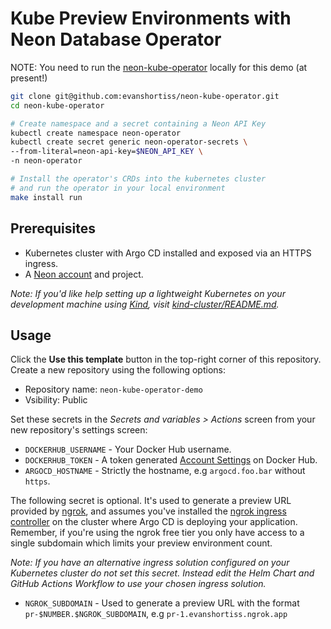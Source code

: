 # Kube Preview Environments with Neon Database Operator

NOTE: You need to run the [neon-kube-operator](https://github.com/evanshortiss/neon-kube-operator) locally for this demo (at present!)

```bash
git clone git@github.com:evanshortiss/neon-kube-operator.git
cd neon-kube-operator

# Create namespace and a secret containing a Neon API Key
kubectl create namespace neon-operator
kubectl create secret generic neon-operator-secrets \
--from-literal=neon-api-key=$NEON_API_KEY \
-n neon-operator

# Install the operator's CRDs into the kubernetes cluster
# and run the operator in your local environment
make install run
```

## Prerequisites

* Kubernetes cluster with Argo CD installed and exposed via an HTTPS ingress.
* A [Neon account](https://console.neon.tech/sign_in) and project.

_Note: If you'd like help setting up a lightweight Kubernetes on your development machine using [Kind](https://kind.sigs.k8s.io/), visit [_kind-cluster/README.md_](/kind-cluster/README.md)._

## Usage

Click the **Use this template** button in the top-right corner of this
repository. Create a new repository using the following options:

* Repository name: `neon-kube-operator-demo`
* Vsibility: Public

Set these secrets in the *Secrets and variables > Actions* screen from
your new repository's settings screen:

* `DOCKERHUB_USERNAME` - Your Docker Hub username.
* `DOCKERHUB_TOKEN` - A token generated [Account Settings](https://hub.docker.com/settings/security) on Docker Hub.
* `ARGOCD_HOSTNAME` - Strictly the hostname, e.g `argocd.foo.bar` without `https`.

The following secret is optional. It's used to generate a preview URL
provided by [ngrok](https://ngrok.io), and assumes you've installed the 
[ngrok ingress controller](https://ngrok.com/blog-post/ngrok-k8s) on the
cluster where Argo CD is deploying your application. Remember, if you're using
the ngrok free tier you only have access to a single subdomain which limits
your preview environment count.

*Note: If you have an alternative ingress solution configured on your Kubernetes cluster do not set this secret. Instead edit the Helm Chart and GitHub Actions Workflow to use your chosen ingress solution.*

* `NGROK_SUBDOMAIN` - Used to generate a preview URL with the format `pr-$NUMBER.$NGROK_SUBDOMAIN`, e.g `pr-1.evanshortiss.ngrok.app`

